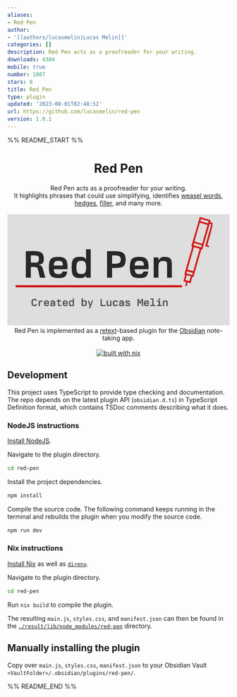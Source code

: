 ```yaml
---
aliases:
- Red Pen
author:
- '[[authors/lucasmelin|Lucas Melin]]'
categories: []
description: Red Pen acts as a proofreader for your writing.
downloads: 4384
mobile: true
number: 1087
stars: 8
title: Red Pen
type: plugin
updated: '2023-08-01T02:48:52'
url: https://github.com/lucasmelin/red-pen
version: 1.0.1
---
```


%% README_START %%

<h1 align="center">Red Pen</h1>

<p align="center">
Red Pen acts as a proofreader for your writing.
</br>
It highlights phrases that could use simplifying, identifies <a href="https://en.wikipedia.org/wiki/Weasel_word">weasel words</a>, <a href="https://en.wikipedia.org/wiki/Hedge_%28linguistics%29">hedges</a>, <a href="https://en.wikipedia.org/wiki/Filler_%28linguistics%29">filler</a>, and many more.
</br>
</br>
<img src="https://raw.githubusercontent.com/lucasmelin/red-pen/HEAD/docs/redpenlogo.png" alt="Red Pen">
</br>
Red Pen is implemented as a <a href="https://github.com/retextjs/retext">retext</a>-based plugin for the <a href="https://obsidian.md">Obsidian</a> note-taking app.
</br>
</br>
<a href="https://builtwithnix.org">
<img src="https://builtwithnix.org/badge.svg" alt="built with nix">
</a>

</p>

## Development

This project uses TypeScript to provide type checking and documentation.
The repo depends on the latest plugin API (`obsidian.d.ts`) in TypeScript Definition format, which contains TSDoc comments describing what it does.

### NodeJS instructions

[Install NodeJS](https://nodejs.org/en).

Navigate to the plugin directory.

```bash
cd red-pen
```

Install the project dependencies.

```bash
npm install
```

Compile the source code. The following command keeps running in the terminal and rebuilds the plugin when you modify the source code.

```bash
npm run dev
```

### Nix instructions

[Install Nix](https://github.com/DeterminateSystems/nix-installer) as well as [`direnv`](https://direnv.net/).

Navigate to the plugin directory.

```bash
cd red-pen
```

Run `nix build` to compile the plugin.

The resulting `main.js`, `styles.css`, and `manifest.json` can then be found in the [`./result/lib/node_modules/red-pen`](./result/lib/node_modules/red-pen) directory.

## Manually installing the plugin

Copy over `main.js`, `styles.css`, `manifest.json` to your Obsidian Vault `<VaultFolder>/.obsidian/plugins/red-pen/`.


%% README_END %%